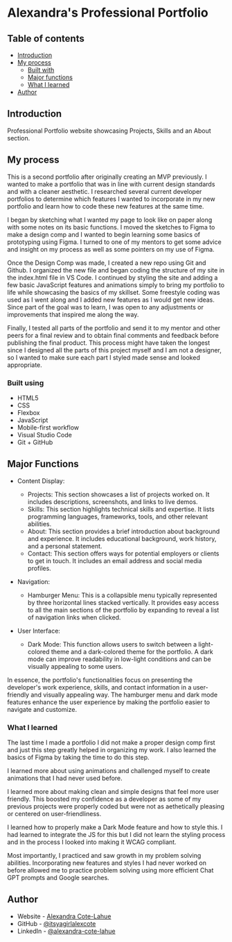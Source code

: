 # Alexandra's Professional Portfolio

## Table of contents

- [Introduction](#introduction)
- [My process](#my-process)
  - [Built with](#built-with)
  - [Major functions](#major-functions)
  - [What I learned](#what-i-learned)
- [Author](#author)

## Introduction

Professional Portfolio website showcasing Projects, Skills and an About section.

## My process

This is a second portfolio after originally creating an MVP previously. I wanted to make a portfolio that was in line with current design standards and with a cleaner aesthetic. I researched several current developer portfolios to determine which features I wanted to incorporate in my new portfolio and learn how to code these new features at the same time. 

I began by sketching what I wanted my page to look like on paper along with some notes on its basic functions. I moved the sketches to Figma to make a design comp and I wanted to begin learning some basics of prototyping using Figma. I turned to one of my mentors to get some advice and insight on my process as well as some pointers on my use of Figma.

Once the Design Comp was made, I created a new repo using Git and Github. I organized the new file and began coding the structure of my site in the index.html file in VS Code. I continued by styling the site and adding a few basic JavaScript features and animations simply to bring my portfolio to life while showcasing the basics of my skillset. Some freestyle coding was used as I went along and I added new features as I would get new ideas. Since part of the goal was to learn, I was open to any adjustments or improvements that inspired me along the way.

Finally, I tested all parts of the portfolio and send it to my mentor and other peers for a final review and to obtain final comments and feedback before publishing the final product. This process might have taken the longest since I designed all the parts of this project myself and I am not a designer, so I wanted to make sure each part I styled made sense and looked appropriate. 

### Built using

- HTML5
- CSS 
- Flexbox
- JavaScript
- Mobile-first workflow
- Visual Studio Code
- Git + GitHub

## Major Functions

- Content Display:
    - Projects: This section showcases a list of projects worked on. It includes descriptions, screenshots, and links to live demos.
    - Skills: This section highlights technical skills and expertise. It lists programming languages, frameworks, tools, and other relevant abilities.
    - About: This section provides a brief introduction about background and experience. It includes educational background, work history, and a personal statement.
    - Contact: This section offers ways for potential employers or clients to get in touch. It includes an email address and social media profiles.
  
- Navigation:
    - Hamburger Menu: This is a collapsible menu typically represented by three horizontal lines stacked vertically. It provides easy access to all the main sections of the portfolio by expanding to reveal a list of       navigation links when clicked.
  
-  User Interface:
    - Dark Mode: This function allows users to switch between a light-colored theme and a dark-colored theme for the portfolio. A dark mode can improve readability in low-light conditions and can be visually appealing to some users.
   
In essence, the portfolio's functionalities focus on presenting the developer's work experience, skills, and contact information in a user-friendly and visually appealing way. The hamburger menu and dark mode features enhance the user experience by making the portfolio easier to navigate and customize.

### What I learned

The last time I made a portfolio I did not make a proper design comp first and just this step greatly helped in organizing my work. I also learned the basics of Figma by taking the time to do this step. 

I learned more about using animations and challenged myself to create animations that I had never used before. 

I learned more about making clean and simple designs that feel more user friendly. This boosted my confidence as a developer as some of my previous projects were properly coded but were not as aethetically pleasing or centered on user-friendliness.

I learned how to properly make a Dark Mode feature and how to style this. I had learned to integrate the JS for this but I did not learn the styling process and in the process I looked into making it WCAG compliant.

Most importantly, I practiced and saw growth in my problem solving abilities. Incorporating new features and styles I had never worked on before allowed me to practice problem solving using more efficient Chat GPT prompts and Google searches.

## Author

- Website - [Alexandra Cote-Lahue](https://itsyagirlalexcote.github.io/professional-portfolio/)
- GitHub - [@itsyagirlalexcote](https://github.com/itsyagirlalexcote)
- LinkedIn - [@alexandra-cote-lahue](https://www.linkedin.com/in/alexandra-cote-lahue/)

